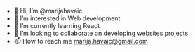 - 👋 Hi, I’m @marijahavaic
- 👀 I’m interested in Web development
- 🌱 I’m currently learning React
- 💞️ I’m looking to collaborate on developing websites projects
- 📫 How to reach me marija.havaic@gmail.com

<!---
marijahavaic/marijahavaic is a ✨ special ✨ repository because its `README.md` (this file) appears on your GitHub profile.
You can click the Preview link to take a look at your changes.
--->
